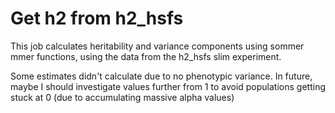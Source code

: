 # Get h2 from h2_hsfs

This job calculates heritability and variance components using sommer mmer functions, using the data from the h2_hsfs slim experiment. 

Some estimates didn't calculate due to no phenotypic variance. In future, maybe I should investigate values further from 1 to avoid populations getting stuck at 0 (due to accumulating massive alpha values)
